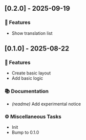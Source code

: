 ## [0.2.0] - 2025-09-19

### 🚀 Features

- Show translation list
## [0.1.0] - 2025-08-22

### 🚀 Features

- Create basic layout
- Add basic logic

### 📚 Documentation

- *(readme)* Add experimental notice

### ⚙️ Miscellaneous Tasks

- Init
- Bump to 0.1.0
